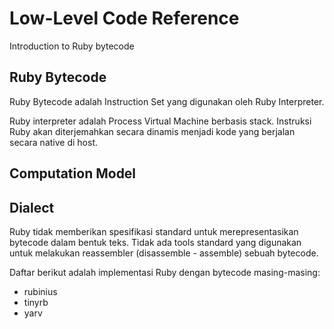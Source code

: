 # Low-Level Code Reference

Introduction to Ruby bytecode

## Ruby Bytecode

Ruby Bytecode adalah Instruction Set yang digunakan oleh Ruby Interpreter.

Ruby interpreter adalah Process Virtual Machine berbasis stack. Instruksi Ruby akan diterjemahkan secara dinamis menjadi kode yang berjalan secara native di host.

## Computation Model

## Dialect

Ruby tidak memberikan spesifikasi standard untuk merepresentasikan bytecode dalam bentuk teks. Tidak ada tools standard yang digunakan untuk melakukan reassembler (disassemble - assemble) sebuah bytecode.

Daftar berikut adalah implementasi Ruby dengan bytecode masing-masing:

- rubinius
- tinyrb
- yarv